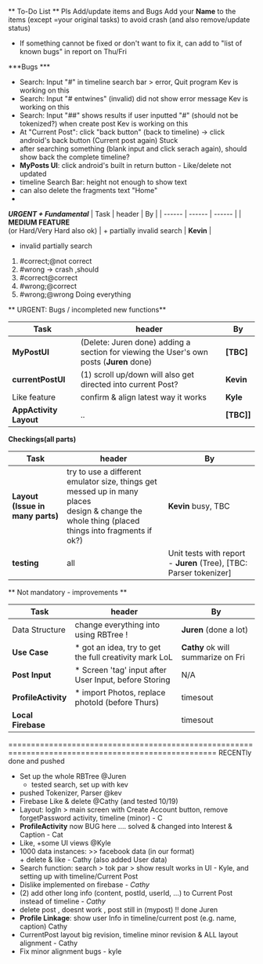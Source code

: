 ** To-Do List **
Pls Add/update items and Bugs
Add your **Name** to the items (except =your original tasks) to avoid crash     (and also remove/update status)

- If something cannot be fixed or don't want to fix it, can add to "list of known bugs" in report on Thu/Fri

***Bugs ***
* Search: Input "#" in timeline search bar > error, Quit program  Kev is working on this  
* Search: Input "# entwines" (invalid) did not show error message Kev is working on this  
* Search: Input "##" shows results if user inputted "#" (should not be tokenized?) when create post Kev is working on this  
* At "Current Post": click "back button" (back to timeline) -> click android's back button (Current post again) Stuck
* after searching something (blank input and click serach again), should show back the complete timeline?
* **MyPosts UI**: click android's built in return button - Like/delete not updated
* timeline Search Bar: height not enough to show text
* can also delete the fragments text "Home"
*


_**URGENT + Fundamental**_
| Task | header | By |
| ------ | ------ | ------ |
| **MEDIUM FEATURE** <br /> (or Hard/Very Hard also ok) | + partially invalid search | **Kevin** |
- invalid partially search
1. #correct;@not correct
2. #wrong → crash ,should 
3. #correct@correct
4. #wrong;@correct 
5. #wrong;@wrong
Doing everything 


** URGENT: Bugs / incompleted new functions**

| Task | header | By |
| ------ | ------ | ------ |
| **MyPostUI** | (Delete: Juren done) adding a section for viewing the User's own posts (**Juren** done)  | **[TBC]** |
| **currentPostUI** | (1) scroll up/down will also get directed into current Post? | **Kevin** |
| Like feature | confirm & align latest way it works | **Kyle** |
| **AppActivity Layout** | .. | **[TBC]]** |

**Checkings(all parts)**

| Task | header | By |
| ------ | ------ | ------ |
| **Layout (Issue in many parts)** | try to use a different emulator size, things get messed up in many places  <br /> design & change the whole thing (placed things into fragments if ok?) <br /> | **Kevin** busy, TBC |
| **testing** | all | Unit tests with report - **Juren** (Tree), [TBC: Parser tokenizer]|



** Not mandatory - improvements **

| Task | header | By |
| ------ | ------ | ------ |
| Data Structure | change everything into using RBTree ! | **Juren** (done a lot) |
| **Use Case** | * got an idea, try to get the full creativity mark LoL | **Cathy** ok will summarize on Fri |
| **Post Input** | * Screen 'tag' input after User Input, before Storing  | N/A |
| **ProfileActivity** | * import Photos, replace photoId (before Thurs) | timesout |
| **Local Firebase** |   | timesout |




====================================================================================================
RECENTly done and pushed
* Set up the whole RBTree  @Juren
    * tested search, set up with kev
* pushed Tokenizer, Parser  @kev
* Firebase Like & delete @Cathy     (and tested 10/19)
* Layout: logIn > main screen with Create Account button, remove forgetPassword activity, timeline (minor) - C
* **ProfileActivity** now BUG here .... solved & changed into Interest & Caption - Cat
* Like, +some UI views @Kyle
* 1000 data instances: >> facebook data (in our format) <br /> + delete & like - Cathy (also added User data)
* Search function: search > tok par > show result works in UI - Kyle, and setting up with timeline/Current Post
* Dislike implemented on firebase - *Cathy*
* (2) add other long info (content, postId, userId, ...) to Current Post instead of timeline - *Cathy*
* delete post , doesnt work , post still in (mypost) !! done Juren
* **Profile Linkage**: show user Info in timeline/current post (e.g. name, caption) Cathy
* CurrentPost layout big revision, timeline minor revision & ALL layout alignment  - Cathy
* Fix minor alignment bugs - kyle
